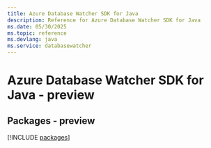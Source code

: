 ```yaml
---
title: Azure Database Watcher SDK for Java
description: Reference for Azure Database Watcher SDK for Java
ms.date: 05/30/2025
ms.topic: reference
ms.devlang: java
ms.service: databasewatcher
---
```

# Azure Database Watcher SDK for Java - preview
## Packages - preview
[!INCLUDE [packages](database-watcher-index.md)]